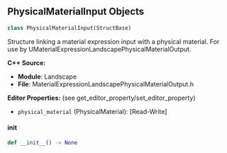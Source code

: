 ## PhysicalMaterialInput Objects

```python
class PhysicalMaterialInput(StructBase)
```

Structure linking a material expression input with a physical material. For use by UMaterialExpressionLandscapePhysicalMaterialOutput.

**C++ Source:**

- **Module**: Landscape
- **File**: MaterialExpressionLandscapePhysicalMaterialOutput.h

**Editor Properties:** (see get_editor_property/set_editor_property)

- ``physical_material`` (PhysicalMaterial):  [Read-Write]

<a id="unreal.PhysicalMaterialInput.__init__"></a>

#### __init__

```python
def __init__() -> None
```

<a id="unreal.InterpolationParameter"></a>